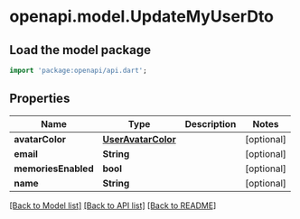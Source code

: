 # openapi.model.UpdateMyUserDto

## Load the model package
```dart
import 'package:openapi/api.dart';
```

## Properties
Name | Type | Description | Notes
------------ | ------------- | ------------- | -------------
**avatarColor** | [**UserAvatarColor**](UserAvatarColor.md) |  | [optional] 
**email** | **String** |  | [optional] 
**memoriesEnabled** | **bool** |  | [optional] 
**name** | **String** |  | [optional] 

[[Back to Model list]](../README.md#documentation-for-models) [[Back to API list]](../README.md#documentation-for-api-endpoints) [[Back to README]](../README.md)


